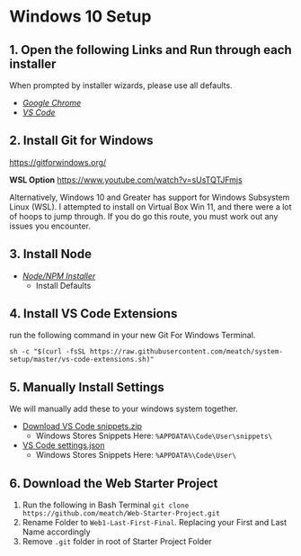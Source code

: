 # Windows 10 Setup

## 1. Open the following Links and Run through each installer
When prompted by installer wizards, please use all defaults.

* [*Google Chrome*](https://www.google.com/chrome/)
* [*VS Code*](https://code.visualstudio.com/)


## 2. Install Git for Windows

https://gitforwindows.org/


**WSL Option**
https://www.youtube.com/watch?v=sUsTQTJFmjs

Alternatively, Windows 10 and Greater has support for Windows Subsystem Linux (WSL). I attempted to install on Virtual Box Win 11, and there were a lot of hoops to jump through. If you do go this route, you must work out any issues you encounter.

## 3. Install Node
* [*Node/NPM Installer*](https://nodejs.org/en/download/)
  * Install Defaults

## 4. Install VS Code Extensions
run the following command in your new Git For Windows Terminal.
```
sh -c "$(curl -fsSL https://raw.githubusercontent.com/meatch/system-setup/master/vs-code-extensions.sh)"
```

## 5. Manually Install Settings
We will manually add these to your windows system together.

* [Download VS Code snippets.zip](https://raw.githubusercontent.com/meatch/system-setup/master/snippets.zip?raw=true)
    * Windows Stores Snippets Here: `%APPDATA%\Code\User\snippets\`
* [VS Code settings.json](https://raw.githubusercontent.com/meatch/system-setup/master/vs-code-settings.json)
    * Windows Stores Snippets Here: `%APPDATA%\Code\User\`


## 6. Download the Web Starter Project

1. Run the following in Bash Terminal `git clone https://github.com/meatch/Web-Starter-Project.git`
2. Rename Folder to `Web1-Last-First-Final`. Replacing your First and Last Name accordingly
3. Remove `.git` folder in root of Starter Project Folder